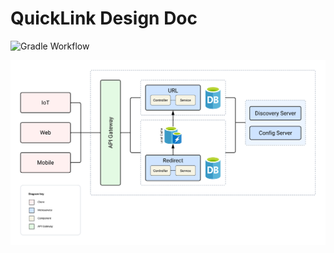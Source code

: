 # QuickLink Design Doc

![Gradle Workflow](https://github.com/mxmlkzdh/QuickLink/actions/workflows/gradle.yml/badge.svg)

![System Architecture Diagram](.img/QuickLink-System-Architecture-Diagram.png)
